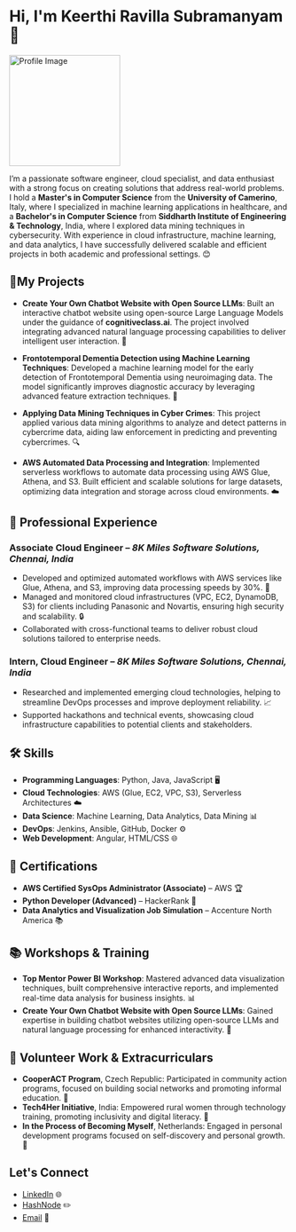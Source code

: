 # Hi, I'm Keerthi Ravilla Subramanyam 👋

<img src="https://avatars.githubusercontent.com/u/32122958?s=400&u=57cab498651c41710f07068cb94ca0a5509cc0b2&v=4" alt="Profile Image" width="200" height="200"/>

I’m a passionate software engineer, cloud specialist, and data enthusiast with a strong focus on creating solutions that address real-world problems. I hold a **Master's in Computer Science** from the **University of Camerino**, Italy, where I specialized in machine learning applications in healthcare, and a **Bachelor's in Computer Science** from **Siddharth Institute of Engineering & Technology**, India, where I explored data mining techniques in cybersecurity. With experience in cloud infrastructure, machine learning, and data analytics, I have successfully delivered scalable and efficient projects in both academic and professional settings. 😊

## 🌟My Projects
- **Create Your Own Chatbot Website with Open Source LLMs**: Built an interactive chatbot website using open-source Large Language Models under the guidance of **cognitiveclass.ai**. The project involved integrating advanced natural language processing capabilities to deliver intelligent user interaction. 🤖
  
- **Frontotemporal Dementia Detection using Machine Learning Techniques**: Developed a machine learning model for the early detection of Frontotemporal Dementia using neuroimaging data. The model significantly improves diagnostic accuracy by leveraging advanced feature extraction techniques. 🧠
  
- **Applying Data Mining Techniques in Cyber Crimes**: This project applied various data mining algorithms to analyze and detect patterns in cybercrime data, aiding law enforcement in predicting and preventing cybercrimes. 🔍

- **AWS Automated Data Processing and Integration**: Implemented serverless workflows to automate data processing using AWS Glue, Athena, and S3. Built efficient and scalable solutions for large datasets, optimizing data integration and storage across cloud environments. ☁️

## 💼 Professional Experience
### **Associate Cloud Engineer** – *8K Miles Software Solutions, Chennai, India*  
- Developed and optimized automated workflows with AWS services like Glue, Athena, and S3, improving data processing speeds by 30%. 🚀
- Managed and monitored cloud infrastructures (VPC, EC2, DynamoDB, S3) for clients including Panasonic and Novartis, ensuring high security and scalability. 🔒
- Collaborated with cross-functional teams to deliver robust cloud solutions tailored to enterprise needs.

### **Intern, Cloud Engineer** – *8K Miles Software Solutions, Chennai, India*  
- Researched and implemented emerging cloud technologies, helping to streamline DevOps processes and improve deployment reliability. 📈
- Supported hackathons and technical events, showcasing cloud infrastructure capabilities to potential clients and stakeholders.

## 🛠️ Skills
- **Programming Languages**: Python, Java, JavaScript 🖥️
- **Cloud Technologies**: AWS (Glue, EC2, VPC, S3), Serverless Architectures ☁️
- **Data Science**: Machine Learning, Data Analytics, Data Mining 📊
- **DevOps**: Jenkins, Ansible, GitHub, Docker ⚙️
- **Web Development**: Angular, HTML/CSS 🌐

## 📜 Certifications
- **AWS Certified SysOps Administrator (Associate)** – AWS 🏆
- **Python Developer (Advanced)** – HackerRank 🥇
- **Data Analytics and Visualization Job Simulation** – Accenture North America 📚

## 📚 Workshops & Training
- **Top Mentor Power BI Workshop**: Mastered advanced data visualization techniques, built comprehensive interactive reports, and implemented real-time data analysis for business insights. 📊
- **Create Your Own Chatbot Website with Open Source LLMs**: Gained expertise in building chatbot websites utilizing open-source LLMs and natural language processing for enhanced interactivity. 🤖

## 🤝 Volunteer Work & Extracurriculars
- **CooperACT Program**, Czech Republic: Participated in community action programs, focused on building social networks and promoting informal education. 🤝
- **Tech4Her Initiative**, India: Empowered rural women through technology training, promoting inclusivity and digital literacy. 🌟
- **In the Process of Becoming Myself**, Netherlands: Engaged in personal development programs focused on self-discovery and personal growth. 🌱

## Let's Connect
- [LinkedIn](https://www.linkedin.com/in/keerthiravilla/) 🌐
- [HashNode](https://hashnode.com/@keerthiravilla) ✏️
- [Email](mailto:keerthi34.rs@gmail.com) 📧

